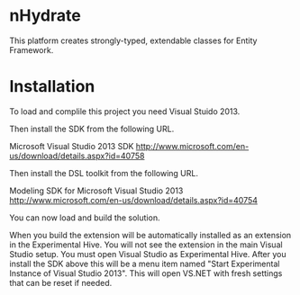 nHydrate
========

This platform creates strongly-typed, extendable classes for Entity Framework.

Installation
========

To load and complile this project you need Visual Stuido 2013.

Then install the SDK from the following URL.

  Microsoft Visual Studio 2013 SDK
  http://www.microsoft.com/en-us/download/details.aspx?id=40758

Then install the DSL toolkit from the following URL.

  Modeling SDK for Microsoft Visual Studio 2013
  http://www.microsoft.com/en-us/download/details.aspx?id=40754

You can now load and build the solution.

When you build the extension will be automatically installed as an extension in the Experimental Hive. You will not see the extension in the main Visual Studio setup. You must open Visual Studio as Experimental Hive. After you install the SDK above this will be a menu item named "Start Experimental Instance of Visual Studio 2013". This will open VS.NET with fresh settings that can be reset if needed.
